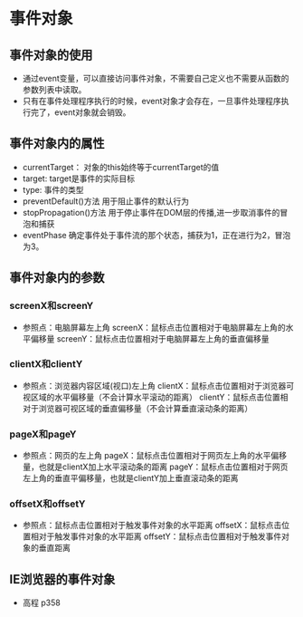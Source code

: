 # 事件对象

## 事件对象的使用

* 通过event变量，可以直接访问事件对象，不需要自己定义也不需要从函数的参数列表中读取。
* 只有在事件处理程序执行的时候，event对象才会存在，一旦事件处理程序执行完了，event对象就会销毁。

## 事件对象内的属性

* currentTarget：  对象的this始终等于currentTarget的值
* target:   target是事件的实际目标
* type:  事件的类型
* preventDefault()方法   用于阻止事件的默认行为
* stopPropagation()方法  用于停止事件在DOM层的传播,进一步取消事件的冒泡和捕获
* eventPhase  确定事件处于事件流的那个状态，捕获为1，正在进行为2，冒泡为3。

## 事件对象内的参数

### screenX和screenY

* 参照点：电脑屏幕左上角
screenX：鼠标点击位置相对于电脑屏幕左上角的水平偏移量
screenY：鼠标点击位置相对于电脑屏幕左上角的垂直偏移量

### clientX和clientY

* 参照点：浏览器内容区域(视口)左上角
clientX：鼠标点击位置相对于浏览器可视区域的水平偏移量（不会计算水平滚动的距离）
clientY：鼠标点击位置相对于浏览器可视区域的垂直偏移量（不会计算垂直滚动条的距离）

### pageX和pageY

* 参照点：网页的左上角
pageX：鼠标点击位置相对于网页左上角的水平偏移量，也就是clientX加上水平滚动条的距离
pageY：鼠标点击位置相对于网页左上角的垂直平偏移量，也就是clientY加上垂直滚动条的距离

### offsetX和offsetY

* 参照点：鼠标点击位置相对于触发事件对象的水平距离
offsetX：鼠标点击位置相对于触发事件对象的水平距离
offsetY：鼠标点击位置相对于触发事件对象的垂直距离

## IE浏览器的事件对象

* 高程 p358
